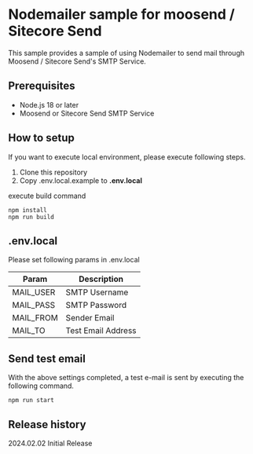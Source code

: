 # Nodemailer sample for moosend / Sitecore Send

This sample provides a sample of using Nodemailer to send mail through Moosend / Sitecore Send's SMTP Service.

## Prerequisites

- Node.js 18 or later
- Moosend or Sitecore Send SMTP Service

## How to setup

If you want to execute local environment, please execute following steps.

1. Clone this repository
2. Copy .env.local.example to **.env.local**

execute build command

```
npm install
npm run build
```

## .env.local

Please set following params in .env.local

| Param     | Description        |
| --------- | ------------------ |
| MAIL_USER | SMTP Username      |
| MAIL_PASS | SMTP Password      |
| MAIL_FROM | Sender Email       |
| MAIL_TO   | Test Email Address |

## Send test email

With the above settings completed, a test e-mail is sent by executing the following command.

```
npm run start
```

## Release history

2024.02.02 Initial Release
